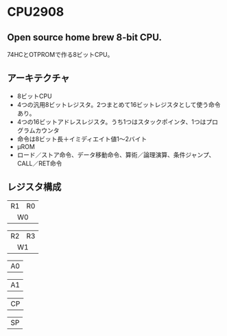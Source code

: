 CPU2908
====

Open source home brew 8-bit CPU.
----
74HCとOTPROMで作る8ビットCPU。

アーキテクチャ
----

- 8ビットCPU
- 4つの汎用8ビットレジスタ。2つまとめて16ビットレジスタとして使う命令あり。
- 4つの16ビットアドレスレジスタ。うち1つはスタックポインタ、1つはプログラムカウンタ
- 命令は8ビット長＋イミディエイト値1～2バイト
- μROM
- ロード／ストア命令、データ移動命令、算術／論理演算、条件ジャンプ、CALL／RET命令


レジスタ構成
----
<table width="120">
<tr><td>R1</td><td>R0</td></tr>
<tr><td align="center" colspan="2">W0</td></tr>
</table>

<table>
<tr><td>R2</td><td>R3</td></tr>
<tr><td align="center" colspan="2">W1</td></tr>
</table>

<table>
<tr><td colspan="2">A0</td></tr>
</table>

<table>
<tr><td>A1</td></tr>
</table>

<table>
<tr><td>CP</td></tr>
</table>

<table>
<tr><td>SP</td></tr>
</table>
